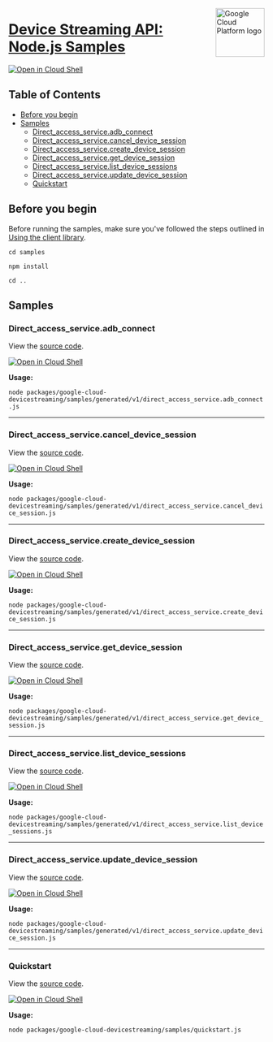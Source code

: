 [//]: # "This README.md file is auto-generated, all changes to this file will be lost."
[//]: # "To regenerate it, use `python -m synthtool`."
<img src="https://avatars2.githubusercontent.com/u/2810941?v=3&s=96" alt="Google Cloud Platform logo" title="Google Cloud Platform" align="right" height="96" width="96"/>

# [Device Streaming API: Node.js Samples](https://github.com/googleapis/google-cloud-node)

[![Open in Cloud Shell][shell_img]][shell_link]



## Table of Contents

* [Before you begin](#before-you-begin)
* [Samples](#samples)
  * [Direct_access_service.adb_connect](#direct_access_service.adb_connect)
  * [Direct_access_service.cancel_device_session](#direct_access_service.cancel_device_session)
  * [Direct_access_service.create_device_session](#direct_access_service.create_device_session)
  * [Direct_access_service.get_device_session](#direct_access_service.get_device_session)
  * [Direct_access_service.list_device_sessions](#direct_access_service.list_device_sessions)
  * [Direct_access_service.update_device_session](#direct_access_service.update_device_session)
  * [Quickstart](#quickstart)

## Before you begin

Before running the samples, make sure you've followed the steps outlined in
[Using the client library](https://github.com/googleapis/google-cloud-node#using-the-client-library).

`cd samples`

`npm install`

`cd ..`

## Samples



### Direct_access_service.adb_connect

View the [source code](https://github.com/googleapis/google-cloud-node/blob/main/packages/google-cloud-devicestreaming/samples/generated/v1/direct_access_service.adb_connect.js).

[![Open in Cloud Shell][shell_img]](https://console.cloud.google.com/cloudshell/open?git_repo=https://github.com/googleapis/google-cloud-node&page=editor&open_in_editor=packages/google-cloud-devicestreaming/samples/generated/v1/direct_access_service.adb_connect.js,samples/README.md)

__Usage:__


`node packages/google-cloud-devicestreaming/samples/generated/v1/direct_access_service.adb_connect.js`


-----




### Direct_access_service.cancel_device_session

View the [source code](https://github.com/googleapis/google-cloud-node/blob/main/packages/google-cloud-devicestreaming/samples/generated/v1/direct_access_service.cancel_device_session.js).

[![Open in Cloud Shell][shell_img]](https://console.cloud.google.com/cloudshell/open?git_repo=https://github.com/googleapis/google-cloud-node&page=editor&open_in_editor=packages/google-cloud-devicestreaming/samples/generated/v1/direct_access_service.cancel_device_session.js,samples/README.md)

__Usage:__


`node packages/google-cloud-devicestreaming/samples/generated/v1/direct_access_service.cancel_device_session.js`


-----




### Direct_access_service.create_device_session

View the [source code](https://github.com/googleapis/google-cloud-node/blob/main/packages/google-cloud-devicestreaming/samples/generated/v1/direct_access_service.create_device_session.js).

[![Open in Cloud Shell][shell_img]](https://console.cloud.google.com/cloudshell/open?git_repo=https://github.com/googleapis/google-cloud-node&page=editor&open_in_editor=packages/google-cloud-devicestreaming/samples/generated/v1/direct_access_service.create_device_session.js,samples/README.md)

__Usage:__


`node packages/google-cloud-devicestreaming/samples/generated/v1/direct_access_service.create_device_session.js`


-----




### Direct_access_service.get_device_session

View the [source code](https://github.com/googleapis/google-cloud-node/blob/main/packages/google-cloud-devicestreaming/samples/generated/v1/direct_access_service.get_device_session.js).

[![Open in Cloud Shell][shell_img]](https://console.cloud.google.com/cloudshell/open?git_repo=https://github.com/googleapis/google-cloud-node&page=editor&open_in_editor=packages/google-cloud-devicestreaming/samples/generated/v1/direct_access_service.get_device_session.js,samples/README.md)

__Usage:__


`node packages/google-cloud-devicestreaming/samples/generated/v1/direct_access_service.get_device_session.js`


-----




### Direct_access_service.list_device_sessions

View the [source code](https://github.com/googleapis/google-cloud-node/blob/main/packages/google-cloud-devicestreaming/samples/generated/v1/direct_access_service.list_device_sessions.js).

[![Open in Cloud Shell][shell_img]](https://console.cloud.google.com/cloudshell/open?git_repo=https://github.com/googleapis/google-cloud-node&page=editor&open_in_editor=packages/google-cloud-devicestreaming/samples/generated/v1/direct_access_service.list_device_sessions.js,samples/README.md)

__Usage:__


`node packages/google-cloud-devicestreaming/samples/generated/v1/direct_access_service.list_device_sessions.js`


-----




### Direct_access_service.update_device_session

View the [source code](https://github.com/googleapis/google-cloud-node/blob/main/packages/google-cloud-devicestreaming/samples/generated/v1/direct_access_service.update_device_session.js).

[![Open in Cloud Shell][shell_img]](https://console.cloud.google.com/cloudshell/open?git_repo=https://github.com/googleapis/google-cloud-node&page=editor&open_in_editor=packages/google-cloud-devicestreaming/samples/generated/v1/direct_access_service.update_device_session.js,samples/README.md)

__Usage:__


`node packages/google-cloud-devicestreaming/samples/generated/v1/direct_access_service.update_device_session.js`


-----




### Quickstart

View the [source code](https://github.com/googleapis/google-cloud-node/blob/main/packages/google-cloud-devicestreaming/samples/quickstart.js).

[![Open in Cloud Shell][shell_img]](https://console.cloud.google.com/cloudshell/open?git_repo=https://github.com/googleapis/google-cloud-node&page=editor&open_in_editor=packages/google-cloud-devicestreaming/samples/quickstart.js,samples/README.md)

__Usage:__


`node packages/google-cloud-devicestreaming/samples/quickstart.js`






[shell_img]: https://gstatic.com/cloudssh/images/open-btn.png
[shell_link]: https://console.cloud.google.com/cloudshell/open?git_repo=https://github.com/googleapis/google-cloud-node&page=editor&open_in_editor=samples/README.md
[product-docs]: https://cloud.google.com/device-streaming/docs
